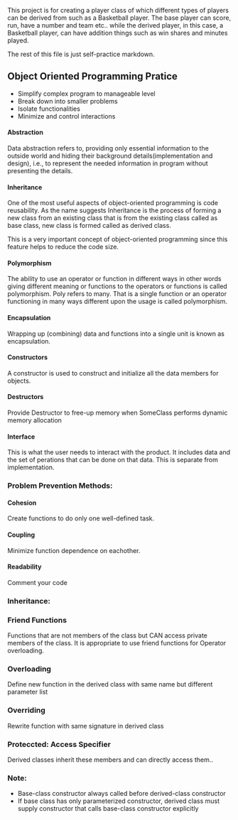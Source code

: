 This project is for creating a player class of which different types of players can be derived from such as a Basketball player. The base player can score, run, have a number and team etc.. while the derived player, in this case, a Basketball player, can have addition things such as win shares and minutes played.

The rest of this file is just self-practice markdown.

## Object Oriented Programming Pratice
- Simplify complex program to manageable level
- Break down into smaller problems
- Isolate functionalities
- Minimize and control interactions 

#### Abstraction <br>
Data abstraction refers to, providing only essential information to the outside world and hiding their background details(implementation and design), i.e., to represent the needed information in program without presenting the details.

#### Inheritance <br>
One of the most useful aspects of object-oriented programming is code reusability. As the name suggests Inheritance is the process of forming a new class from an existing class that is from the existing class called as base class, new class is formed called as derived class.

This is a very important concept of object-oriented programming since this feature helps to reduce the code size.

#### Polymorphism <br>
The ability to use an operator or function in different ways in other words giving different meaning or functions to the operators or functions is called polymorphism. Poly refers to many. That is a single function or an operator functioning in many ways different upon the usage is called polymorphism.

#### Encapsulation <br>
Wrapping up (combining) data and functions into a single unit is known as encapsulation.

#### Constructors <br>
A constructor is used to construct and initialize all the data members for objects.

#### Destructors <br>
Provide Destructor to free-up memory when SomeClass performs dynamic memory allocation

#### Interface <br>
This is what the user needs to interact with the product. It includes data and the set of perations that can be done on that data. This is separate from implementation.
<br>

### Problem Prevention Methods: <br>

#### Cohesion <br>
Create functions to do only one well-defined task.

#### Coupling <br>
Minimize function dependence on eachother.

#### Readability <br>
Comment your code
<br>

### Inheritance: <br>

### Friend Functions <br>
Functions that are not members of the class but CAN access private members of the class. It is appropriate to use friend functions for Operator overloading.

### Overloading <br>
Define new function in the derived class with same name but different parameter list 

### Overriding <br>
Rewrite function with same signature in derived class

### Proteccted: Access Specifier <br>
Derived classes inherit these members and can directly access them..

### Note: <br>
- Base-class constructor always called before derived-class
constructor
- If base class has only parameterized constructor, derived
class must supply constructor that calls base-class
constructor explicitly

